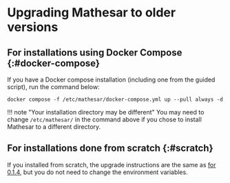 # Upgrading Mathesar to older versions

## For installations using Docker Compose {:#docker-compose}

If you have a Docker compose installation (including one from the guided script), run the command below:

```
docker compose -f /etc/mathesar/docker-compose.yml up --pull always -d
```

!!! note "Your installation directory may be different"
    You may need to change `/etc/mathesar/` in the command above if you chose to install Mathesar to a different directory.

## For installations done from scratch {:#scratch}

If you installed from scratch, the upgrade instructions are the same as [for 0.1.4](../upgrade/0.1.4.md#scratch), but you do not need to change the environment variables.
